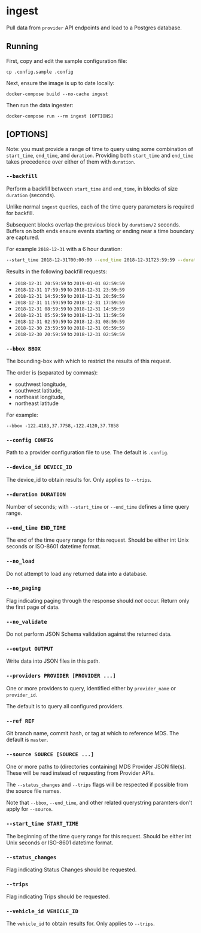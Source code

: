# ingest

Pull data from `provider` API endpoints and load to a Postgres database.

## Running

First, copy and edit the sample configuration file:

```console
cp .config.sample .config
```

Next, ensure the image is up to date locally:

```console
docker-compose build --no-cache ingest
```

Then run the data ingester:

```console
docker-compose run --rm ingest [OPTIONS]
```

## [OPTIONS]

Note: you must provide a range of time to query using some combination of `start_time`, `end_time`, and `duration`. Providing both `start_time` and `end_time` takes precedence over either of them with `duration`.

### `--backfill`

Perform a backfill between `start_time` and `end_time`, in blocks of size `duration` (seconds).

Unlike normal `ingest` queries, each of the time query parameters is required for backfill.

Subsequent blocks overlap the previous block by `duration/2` seconds. Buffers on both ends ensure events starting or ending near a time boundary are captured.

For example `2018-12-31` with a 6 hour duration:

```bash
--start_time 2018-12-31T00:00:00 --end_time 2018-12-31T23:59:59 --duration 21600
```

Results in the following backfill requests:

- `2018-12-31 20:59:59` to `2019-01-01 02:59:59`
- `2018-12-31 17:59:59` to `2018-12-31 23:59:59`
- `2018-12-31 14:59:59` to `2018-12-31 20:59:59`
- `2018-12-31 11:59:59` to `2018-12-31 17:59:59`
- `2018-12-31 08:59:59` to `2018-12-31 14:59:59`
- `2018-12-31 05:59:59` to `2018-12-31 11:59:59`
- `2018-12-31 02:59:59` to `2018-12-31 08:59:59`
- `2018-12-30 23:59:59` to `2018-12-31 05:59:59`
- `2018-12-30 20:59:59` to `2018-12-31 02:59:59`

### `--bbox BBOX`

The bounding-box with which to restrict the results of this request.

The order is (separated by commas):

- southwest longitude,
- southwest latitude,
- northeast longitude,
- northeast latitude

For example:

```console
--bbox -122.4183,37.7758,-122.4120,37.7858
```

### `--config CONFIG`

Path to a provider configuration file to use. The default is `.config`.

### `--device_id DEVICE_ID`

The device_id to obtain results for. Only applies to `--trips`.

### `--duration DURATION`

Number of seconds; with `--start_time` or `--end_time` defines a time query range.

### `--end_time END_TIME`

The end of the time query range for this request. Should be either int Unix seconds or ISO-8601 datetime format.

### `--no_load`

Do not attempt to load any returned data into a database.

### `--no_paging`

Flag indicating paging through the response should *not* occur. Return only the first page of data.

### `--no_validate`

Do not perform JSON Schema validation against the returned data.

### `--output OUTPUT`

Write data into JSON files in this path.

### `--providers PROVIDER [PROVIDER ...]`

One or more providers to query, identified either by `provider_name` or `provider_id`.

The default is to query all configured providers.

### `--ref REF`

Git branch name, commit hash, or tag at which to reference MDS. The default is `master`.

### `--source SOURCE [SOURCE ...]`

One or more paths to (directories containing) MDS Provider JSON file(s). These will be read instead of requesting from Provider APIs.

The `--status_changes` and `--trips` flags will be respected if possible from the source file names.

Note that `--bbox`, `--end_time`, and other related querystring paramters don't apply for `--source`.

### `--start_time START_TIME`

The beginning of the time query range for this request. Should be either int Unix seconds or ISO-8601 datetime format.

### `--status_changes`

Flag indicating Status Changes should be requested.

### `--trips`

Flag indicating Trips should be requested.

### `--vehicle_id VEHICLE_ID`

The `vehicle_id` to obtain results for. Only applies to `--trips`.
